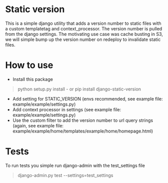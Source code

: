 # Static version

This is a simple django utility that adds a version number to static files with
a custom templatetag and context_processor. The version number is pulled from
the django settings. The  motivating use case was cache busting in S3, we will
simple bump up the version number on redeploy to invalidate static files.


# How to use

* Install this package
> python setup.py install
    - or
> pip install django-static-version
* Add setting for STATIC_VERSION (envs recommended, see example file: example/example/settings.py)
* Add context processor in settings (see example file: example/example/settings.py)
* Use the custom filter to add the version number to url query strings (again, see example file: example/example/home/templates/example/home/homepage.html)


# Tests
To run tests you simple run django-admin with the test_settings file

> django-admin.py test --settings=test_settings
